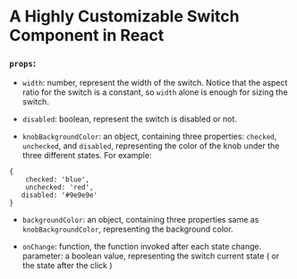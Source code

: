 # A Highly Customizable Switch Component in React


### `props`:


* `width`: number, represent the width of the switch. Notice that the aspect ratio for the switch is a constant, so `width` alone is enough for sizing the switch.
* `disabled`: boolean, represent the switch is disabled or not.

* `knobBackgroundColor`: an object, containing three properties: `checked`, `unchecked`, and `disabled`, representing the color of the knob under the three different states. For example:


```
{
	checked: 'blue',
   	unchecked: 'red',
   disabled: '#9e9e9e'
}
```

* `backgroundColor`: an object, containing three properties same as `knobBackgroundColor`, representing the background color.

* `onChange`: function, the function invoked after each state change. parameter: a boolean value, representing the switch current state ( or the state after the click )


